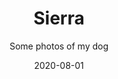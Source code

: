 ---
slug: "dog"
title: "Sierra"
subtitle: "Some photos of my dog"
featuredImage: "Dog-1.jpg"
date: "2020-08-01"
type: "photoAlbum"
---